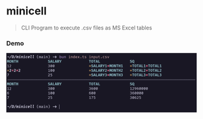 # minicell
> CLI Program to execute .csv files as MS Excel tables
### Demo
![demo](./doc/res/demo.png)
